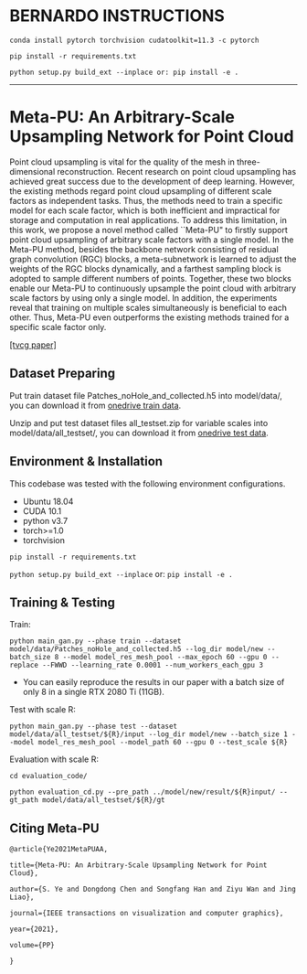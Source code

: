 # BERNARDO INSTRUCTIONS

`conda install pytorch torchvision cudatoolkit=11.3 -c pytorch`

`pip install -r requirements.txt`

`python setup.py build_ext --inplace or: pip install -e .`

_________

# Meta-PU: An Arbitrary-Scale Upsampling Network for Point Cloud

Point cloud upsampling is vital for the quality of the mesh in three-dimensional reconstruction. Recent research on point cloud upsampling has achieved great success due to the development of deep learning. However, the existing methods regard point cloud upsampling of different scale factors as independent tasks. Thus, the methods need to train a specific model for each scale factor, which is both inefficient and impractical for storage and computation in real applications. To address this limitation, in this work, we propose a novel method called ``Meta-PU" to firstly support point cloud upsampling of arbitrary scale factors with a single model. In the Meta-PU method, besides the backbone network consisting of residual graph convolution (RGC) blocks, a meta-subnetwork is learned to adjust the weights of the RGC blocks dynamically, and a farthest sampling block is adopted to sample different numbers of points. Together, these two blocks enable our Meta-PU to continuously upsample the point cloud with arbitrary scale factors by using only a single model. In addition, the experiments reveal that training on multiple scales simultaneously is beneficial to each other. Thus, Meta-PU even outperforms the existing methods trained for a specific scale factor only.



[[tvcg paper]](https://arxiv.org/abs/2102.04317)

## Dataset Preparing

Put train dataset file Patches_noHole_and_collected.h5 into model/data/, you can download it from [onedrive train data](https://portland-my.sharepoint.com/:u:/g/personal/shuquanye2-c_my_cityu_edu_hk/Ec30f3ITZwdKuPzBQnTjhssBha_M2GI76_tnvoV5o1CO-g?e=LJiycf).

Unzip and put test dataset files all_testset.zip for variable scales into model/data/all_testset/, you can download it from [onedrive test data](https://portland-my.sharepoint.com/:u:/g/personal/shuquanye2-c_my_cityu_edu_hk/EUcCveufh7VMgQOLLOeqR4MBzXX6vGWbvjenT0H0nv_Ldw?e=GkyJVT).

## Environment & Installation

This codebase was tested with the following environment configurations.

- Ubuntu 18.04
- CUDA 10.1
- python v3.7
- torch>=1.0
- torchvision

`pip install -r requirements.txt`

`python setup.py build_ext --inplace`
or:
`pip install -e .`

## Training & Testing

Train:

`python main_gan.py --phase train --dataset model/data/Patches_noHole_and_collected.h5 --log_dir model/new --batch_size 8 --model model_res_mesh_pool --max_epoch 60 --gpu 0 --replace --FWWD --learning_rate 0.0001 --num_workers_each_gpu 3`

- You can easily reproduce the results in our paper with a batch size of only 8 in a single RTX 2080 Ti (11GB).

Test with scale R:

`python main_gan.py --phase test --dataset model/data/all_testset/${R}/input --log_dir model/new --batch_size 1 --model model_res_mesh_pool --model_path 60 --gpu 0 --test_scale ${R}`

Evaluation with scale R:

`cd evaluation_code/`

`python evaluation_cd.py --pre_path ../model/new/result/${R}input/ --gt_path model/data/all_testset/${R}/gt`

## Citing Meta-PU

`@article{Ye2021MetaPUAA,`

`title={Meta-PU: An Arbitrary-Scale Upsampling Network for Point Cloud},`

`author={S. Ye and Dongdong Chen and Songfang Han and Ziyu Wan and Jing Liao},` 

 `journal={IEEE transactions on visualization and computer graphics},`  

`year={2021},`

 `volume={PP}`

`}`

